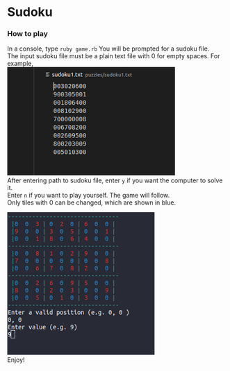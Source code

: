 # Sudoku

### How to play
In a console, type ```ruby game.rb``` You will be prompted for a sudoku file.  
The input sudoku file must be a plain text file with 0 for empty spaces.
For example,  
![sudoku1.txt](img/sudoku_1.png?raw=true "Title")  
After entering path to sudoku file, enter ```y``` if you want the computer to solve it.  
Enter ```n``` if you want to play yourself. The game will follow.  
Only tiles with 0 can be changed, which are shown in blue.  
  
  
![example](img/example.png?raw=true "Title")  
Enjoy!
